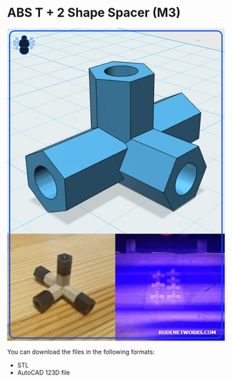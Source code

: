# ABS T + 2 Shape Spacer (M3)
![img](https://raw.githubusercontent.com/proxytype/ZeroBro/main/3D/ABS-Stand-T-3-2/stand-t-3-2.jpg)

You can download the files in the following formats:
- STL
- AutoCAD 123D file
